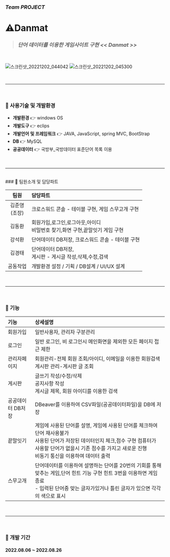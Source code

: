 ### *Team PROJECT*

# ⚠️Danmat
> ### *단어 데이터를 이용한 게임사이트 구현 << Danmat >>*
</br>

![스크린샷_20221202_044042](https://user-images.githubusercontent.com/95620922/209087588-4c350ad8-a054-410a-a47b-9281eabd8095.png)
![스크린샷_20221202_045300](https://user-images.githubusercontent.com/95620922/209087640-58f07ff1-f67b-47c0-b58f-27f9e146f8a0.png)

</br>

------
</br>

### 📌&nbsp;사용기술 및 개발환경  
* **개발환경** 👉 windows OS
* **개발도구** 👉 eclips
* **개발언어 및 프레임워크** 👉 JAVA, JavaScript, spring MVC, BootStrap
* **DB** 👉 MySQL
* **공공데이터** 👉 국방부_국방데이터 표준단어 목록 이용
</br>

------
</br>
### 📌&nbsp;팀원소개 및 담당파트  

|팀원|담당파트|
|:---:|:---|
|김준영</br>(조장)|크로스워드 콘솔 - 테이블 구현, 게임 스무고개 구현|
|김동환|회원가입,로그인,로그아웃,아이디</br> 비밀번호 찾기,화면 구현,끝말잇기 게임 구현|
|강석환|단어데이터 DB저장, 크로스워드 콘솔 - 테이블 구현|
|김경태|단어데이터 DB저장, <br>게시판 - 게시글 작성,삭제,수정,검색|
|공동작업|개발환경 설정 / 기획 /  DB설계 / UI/UX 설계|
</br>


------
</br>

### 📌&nbsp;기능  



|기능|상세설명|
|:---|:---|
|회원가입|일반사용자, 관리자 구분관리|
|로그인|일반 로그인, 비 로그인시 메인화면을 제외한 모든 페이지 접근 제한|
|관리자페이지|회원관리-전체 회원 조회/아이디, 이메일을 이용한 회원검색</br>게시판 관리-게시판 글 조회|
|게시판|글쓰기 작성/수정/삭제</br>공지사항 작성</br>게시글 제목, 회원 아이디를 이용한 검색|
|공공데이터 DB저장|DBeaver를 이용하여 CSV파일(공공데이터파일)을 DB에 저장|
|끝말잇기|게임에 사용된 단어를 설명, 게임에 사용된 단어를 체크하여 단어 재사용불가</br>사용된 단어가 저장된 데이터인지 체크,점수 구현 컴퓨터가 사용할 단어가 없을시 기존 점수를 가지고 새로운 진행</br>비동기 통신을 이용하여 데이터 출력|
|스무고개|단어데이터를 이용하여 설명하는 단어를 20번의 기회를 통해 맞추는 게임,단어 힌트 기능 구현 힌트 3번을 이용하면 게임 종료</br>- 입력된 단어중 맞는 글자가있거나 틀린 글자가 있으면 각각의 색으로 표시|

</br>

------
</br>

### 📌&nbsp;개발 기간  

#### 2022.08.06 ~ 2022.08.26
